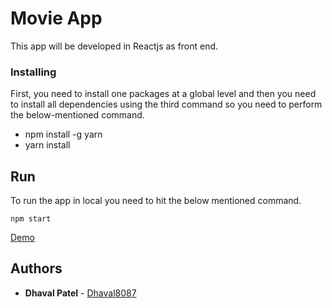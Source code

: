 
# Movie App

This app will be developed in Reactjs as front end.
### Installing

First, you need to install one packages at a global level and then you need to install all dependencies using the third command so you need to perform the below-mentioned command.

* npm install -g yarn
* yarn install

## Run
To run the app in local you need to hit the below mentioned command.
```
npm start
```
[Demo](https://www.dropbox.com/s/4qea3uzene36ofe/Recording%20%232.mp4?dl=0)

## Authors
* **Dhaval Patel** - [Dhaval8087](https://github.com/Dhaval8087)